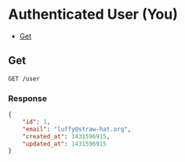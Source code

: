 # Authenticated User (You)

* [Get](#get)

## Get

```
GET /user
```

### Response

```json
{
    "id": 1,
    "email": "luffy@straw-hat.org",
    "created_at": 1431596915,
    "updated_at": 1431596915
}
```
